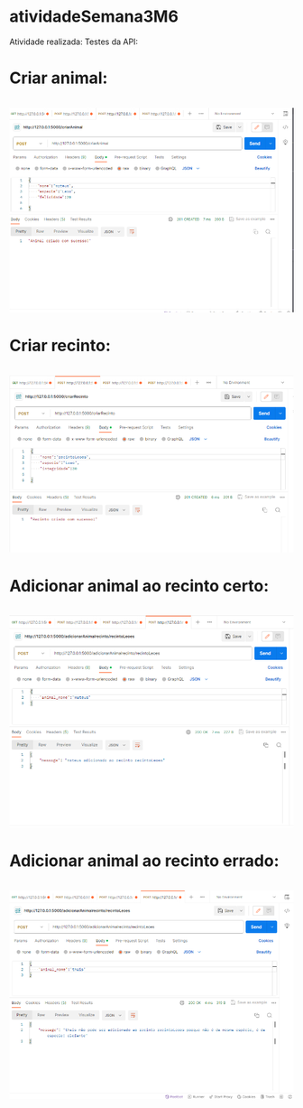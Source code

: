 # atividadeSemana3M6

Atividade realizada:
Testes da API:

<h1>Criar animal:</h1><br>
<img src="criarAnimal.png"> <br>

<h1>Criar recinto:</h1><br>
<img src="criarRecinto.png"> <br>

<h1>Adicionar animal ao recinto certo:</h1><br>
<img src="adicionarAnimalRecinto_certo.png"> <br>

<h1>Adicionar animal ao recinto errado:</h1><br>
<img src="adicionarAnimalRecinto_errado.png"> <br>
